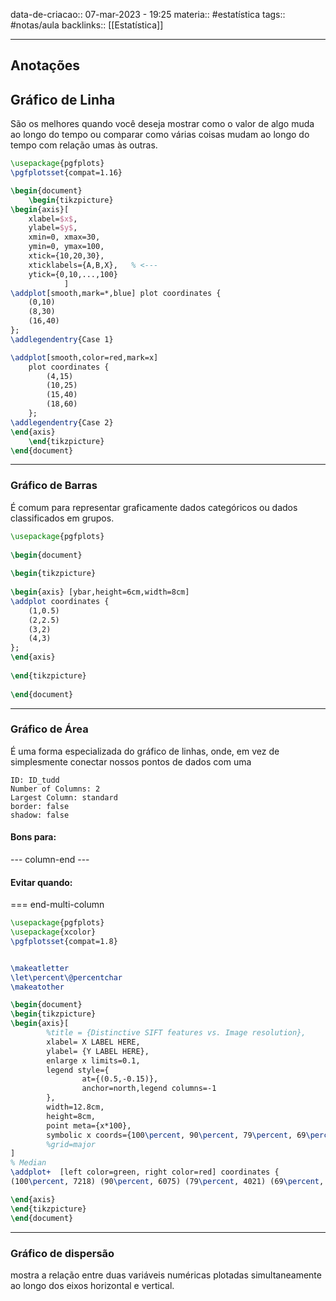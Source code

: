 data-de-criacao:: 07-mar-2023 - 19:25
materia:: #estatística 
tags:: #notas/aula
backlinks:: [[Estatística]] 

---


## Anotações

## Gráfico de Linha

São os melhores quando você deseja mostrar como o valor de algo muda ao longo do tempo ou comparar como várias coisas mudam ao longo do tempo com relação umas às outras.

```tikz
\usepackage{pgfplots}
\pgfplotsset{compat=1.16}

\begin{document}
    \begin{tikzpicture}
\begin{axis}[
    xlabel=$x$,
    ylabel=$y$,
    xmin=0, xmax=30,
    ymin=0, ymax=100,
    xtick={10,20,30},
    xticklabels={A,B,X},   % <---
    ytick={0,10,...,100}
            ]
\addplot[smooth,mark=*,blue] plot coordinates {
    (0,10)
    (8,30)
    (16,40)
};
\addlegendentry{Case 1}

\addplot[smooth,color=red,mark=x]
    plot coordinates {
        (4,15)
        (10,25)
        (15,40)
        (18,60)
    };
\addlegendentry{Case 2}
\end{axis}
    \end{tikzpicture}
\end{document}
```

---
### Gráfico de Barras

É comum para representar graficamente dados categóricos ou dados classificados em grupos.

```tikz
\usepackage{pgfplots} 
 
\begin{document}
 
\begin{tikzpicture}
 
\begin{axis} [ybar,height=6cm,width=8cm]
\addplot coordinates {
    (1,0.5) 
    (2,2.5) 
    (3,2) 
    (4,3)
};
\end{axis}
 
\end{tikzpicture}
 
\end{document}
```

---
### Gráfico de Área

É uma forma especializada do gráfico de linhas, onde, em vez de simplesmente conectar nossos pontos de dados com uma 


```start-multi-column
ID: ID_tudd
Number of Columns: 2
Largest Column: standard
border: false
shadow: false
```

#### Bons para:

--- column-end ---

#### Evitar quando:

=== end-multi-column



```tikz
\usepackage{pgfplots}
\usepackage{xcolor}
\pgfplotsset{compat=1.8}


\makeatletter
\let\percent\@percentchar
\makeatother

\begin{document}
\begin{tikzpicture}
\begin{axis}[
        %title = {Distinctive SIFT features vs. Image resolution},
        xlabel= X LABEL HERE, 
        ylabel= {Y LABEL HERE},
        enlarge x limits=0.1,
        legend style={
                at={(0.5,-0.15)},               
                anchor=north,legend columns=-1
        },
        width=12.8cm,
        height=8cm,
        point meta={x*100},
        symbolic x coords={100\percent, 90\percent, 79\percent, 69\percent, 60\percent, 50\percent, 39\percent, 30\percent, 20\percent},
        %grid=major
]
% Median
\addplot+  [left color=green, right color=red] coordinates {
(100\percent, 7218) (90\percent, 6075) (79\percent, 4021) (69\percent, 2906) (60\percent, 1861) (50\percent, 768) (39\percent, 451) (30\percent, 317) (20\percent, 164)} \closedcycle;

\end{axis}
\end{tikzpicture}
\end{document}
```

---
### Gráfico de dispersão

mostra a relação entre duas variáveis numéricas plotadas simultaneamente ao longo dos eixos horizontal e vertical.
